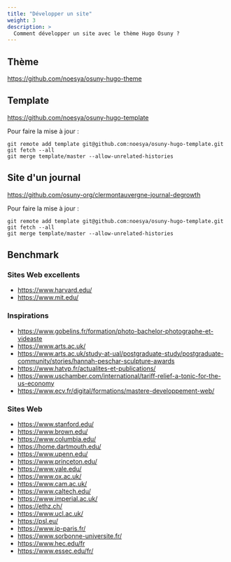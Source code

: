 ```yaml
---
title: "Développer un site"
weight: 3
description: >
  Comment développer un site avec le thème Hugo Osuny ?
---
```


## Thème

https://github.com/noesya/osuny-hugo-theme

## Template

https://github.com/noesya/osuny-hugo-template

Pour faire la mise à jour :

```
git remote add template git@github.com:noesya/osuny-hugo-template.git
git fetch --all
git merge template/master --allow-unrelated-histories
```

## Site d'un journal

https://github.com/osuny-org/clermontauvergne-journal-degrowth

Pour faire la mise à jour :

```
git remote add template git@github.com:noesya/osuny-hugo-template.git
git fetch --all
git merge template/master --allow-unrelated-histories
```

## Benchmark

### Sites Web excellents

- https://www.harvard.edu/
- https://www.mit.edu/

### Inspirations

- https://www.gobelins.fr/formation/photo-bachelor-photographe-et-videaste
- https://www.arts.ac.uk/
- https://www.arts.ac.uk/study-at-ual/postgraduate-study/postgraduate-community/stories/hannah-peschar-sculpture-awards
- https://www.hatvp.fr/actualites-et-publications/
- https://www.uschamber.com/international/tariff-relief-a-tonic-for-the-us-economy
- https://www.ecv.fr/digital/formations/mastere-developpement-web/

### Sites Web

- https://www.stanford.edu/
- https://www.brown.edu/
- https://www.columbia.edu/
- https://home.dartmouth.edu/
- https://www.upenn.edu/
- https://www.princeton.edu/
- https://www.yale.edu/
- https://www.ox.ac.uk/
- https://www.cam.ac.uk/
- https://www.caltech.edu/
- https://www.imperial.ac.uk/
- https://ethz.ch/
- https://www.ucl.ac.uk/
- https://psl.eu/
- https://www.ip-paris.fr/
- https://www.sorbonne-universite.fr/
- https://www.hec.edu/fr
- https://www.essec.edu/fr/
